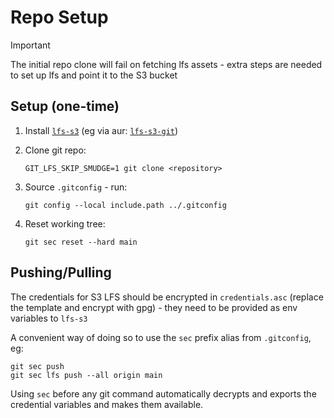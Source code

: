 # Repo Setup



> [!IMPORTANT]
> The initial repo clone will fail on fetching lfs assets - extra steps are needed to set up lfs and point it to the S3 bucket

## Setup (one-time)

1. Install [`lfs-s3`](https://github.com/nicolas-graves/lfs-s3) (eg via aur: [`lfs-s3-git`](https://aur.archlinux.org/packages/lfs-s3-git))
2. Clone git repo:

    `GIT_LFS_SKIP_SMUDGE=1 git clone <repository>`

3. Source `.gitconfig` - run:

    `git config --local include.path ../.gitconfig`

4. Reset working tree:

    `git sec reset --hard main`

## Pushing/Pulling

The credentials for S3 LFS should be encrypted in `credentials.asc` (replace the template and encrypt with gpg) - they need to be provided as env variables to `lfs-s3`

A convenient way of doing so to use the `sec` prefix alias from `.gitconfig`, eg:

```
git sec push
git sec lfs push --all origin main
```

Using `sec` before any git command automatically decrypts and exports the credential variables and makes them available.
